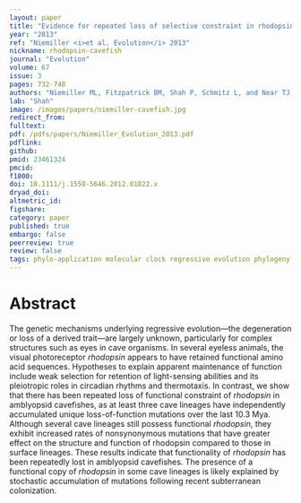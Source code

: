 ```yaml
---
layout: paper
title: "Evidence for repeated loss of selective constraint in rhodopsin of amblyopsid cavefishes (Teleostei: Amblyopsidae)."
year: "2013"
ref: "Niemiller <i>et al. Evolution</i> 2013"
nickname: rhodopsin-cavefish
journal: "Evolution"
volume: 67
issue: 3
pages: 732-748
authors: "Niemiller ML, Fitzpatrick BM, Shah P, Schmitz L, and Near TJ."
lab: "Shah"
image: /images/papers/niemiller-cavefish.jpg
redirect_from: 
fulltext: 
pdf: /pdfs/papers/Niemiller_Evolution_2013.pdf
pdflink: 
github: 
pmid: 23461324
pmcid: 
f1000: 
doi: 10.1111/j.1558-5646.2012.01822.x
dryad_doi: 
altmetric_id: 
figshare: 
category: paper
published: true
embargo: false
peerreview: true
review: false
tags: phylo-application molecular clock regressive evolution phylogeny subterranean
---
```

# Abstract 

The genetic mechanisms underlying regressive evolution—the degeneration or loss of a derived trait—are largely unknown, particularly for complex structures such as eyes in cave organisms. In several eyeless animals, the visual photoreceptor <i>rhodopsin</i> appears to have retained functional amino acid sequences. Hypotheses to explain apparent maintenance of function include weak selection for retention of light-sensing abilities and its pleiotropic roles in circadian rhythms and thermotaxis. In contrast, we show that there has been repeated loss of functional constraint of <i>rhodopsin</i> in amblyopsid cavefishes, as at least three cave lineages have independently accumulated unique loss-of-function mutations over the last 10.3 Mya. Although several cave lineages still possess functional <i>rhodopsin</i>, they exhibit increased rates of nonsynonymous mutations that have greater effect on the structure and function of rhodopsin compared to those in surface lineages. These results indicate that functionality of <i>rhodopsin</i> has been repeatedly lost in amblyopsid cavefishes. The presence of a functional copy of <i>rhodopsin</i> in some cave lineages is likely explained by stochastic accumulation of mutations following recent subterranean colonization.
